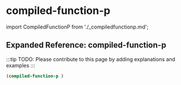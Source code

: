 # compiled-function-p

import CompiledFunctionP from './_compiledfunctionp.md';

<CompiledFunctionP />

## Expanded Reference: compiled-function-p

:::tip
TODO: Please contribute to this page by adding explanations and examples
:::

```lisp
(compiled-function-p )
```
